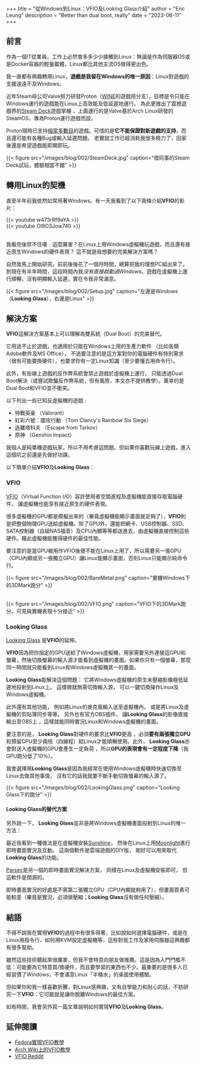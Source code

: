 +++
title = "從Windows到Linux：VFIO及Looking Glass介紹"
author = "Eric Leung"
description = "Better than dual boot, really"
date = "2023-06-11"
+++

## 前言

作為一個IT從業員，工作上必然會多多少少接觸到Linux：無論是作為伺服器OS或是Docker容器的輕量載體，Linux都比其他主流OS做得更出色。

我一直都有興趣轉用Linux，**遊戲是我留在Windows的唯一原因**：Linux對遊戲的支援遠遠不及Windows。

近年Steam母公司Valve努力研發Proton（[WINE](https://www.winehq.org/)的遊戲用分支），目標是令只能在Windows運行的遊戲能在Linux上高效能及低延遲地運行。
為此更推出了震撼遊戲界的[Steam Deck](https://www.steamdeck.com/)遊戲掌機 ，上面運行的是Valve基於Arch Linux研發的SteamOS，專為Proton運行遊戲而設。

Proton現時已支持[相當多數目](https://www.protondb.com/)的遊戲。可惜的是**它不能保證對新遊戲的支持**，而且還可能有各種Bug或輸入延遲問題。
老實說工作已經消耗我很多精力了，回家後還是希望遊戲能即開即玩。

{{< figure src="/images/blog/002/SteamDeck.jpg" caption="借同事的Steam Deck試玩，體驗相當不錯" >}}

## 轉用Linux的契機

直至半年前我依然如常用著Windows。有一天我看到了以下兩條介紹**VFIO**的影片：

{{< youtube w473rRf9aYA >}}
\
{{< youtube Ol9O3Jow740 >}}

\
我看完後禁不住嘆﹕這麼厲害？在Linux上用Windows虛擬機玩遊戲，而且還有接近原生Windows的硬件表現？
這不就是我想要的完美解決方案嗎？

自然我馬上開始研究，前前後後花了一個月時間，總算把我的理想PC組出來了。到現在有半年時間，這段時間內我*沒有直接啟動過Windows*。遊戲在虛擬機上運行順暢，沒有明顯輸入延遲，實在令我非常滿意。

{{< figure src="/images/blog/002/Setup.jpg" caption="左邊是Windows（**Looking Glass**），右邊是Linux" >}}

## 解決方案

**VFIO**這解決方案基本上可以理解為雙系統（Dual Boot）的完美替代。

它用途不止於遊戲，也適用於只能在Windows上用的生產力軟件 （比如各類Adobe軟件及MS Office），
不過要注意的是這方案對你的電腦硬件有特別需求（很有可能要換硬件），也要求你有一定Linux知識（至少要懂去用命令行）。

此外，有些線上遊戲的反作弊系統會禁止遊戲於虛擬機上運行， 只能透過Dual Boot解決（或嘗試欺騙反作弊系統，但有風險，本文亦不提供教學）。萬幸的是Dual Boot和VFIO並不衝突。

以下列出一些已知反虛擬機的遊戲﹕

- 特戰英豪 （Valorant）
- 虹彩六號：圍攻行動 （Tom Clancy's Rainbow Six Siege）
- 逃離塔科夫 （Escape from Tarkov）
- 原神 （Genshin Impact）

我個人是純單機遊戲玩家，所以不用考慮這問題。但如果你喜歡玩線上遊戲，進入這個坑之前還是先做好功課。

以下簡單介紹**VFIO**及**Looking Glass**：

### VFIO

[VFIO](https://docs.kernel.org/driver-api/vfio.html)（Virtual Function I/O）容許使用者空間進程及虛擬機能直接存取電腦硬件， 讓虛擬機也能享有接近原生的硬件表現。

很多虛擬機的GPU都是模擬出來的（畢竟虛擬機能顯示畫面就足夠了），**VFIO**則是把整個物理GPU送給虛擬機。除了GPU外，還能把網卡、USB控制器、SSD、SATA控制器（自組NAS福音）及CPU內顯等等都送進去，由虛擬機直接控制這些硬件。藉此虛擬機能獲得硬件的最佳性能。

要注意的是當GPU被用作VFIO後便不能在Linux上用了，所以需要另一張GPU（CPU內顯或另一張獨立GPU）讓Linux能顯示畫面，否則Linux只能顯示純命令行。

{{< figure src="/images/blog/002/BareMetal.png" caption="實機Windows下的3DMark跑分" >}}

\
{{< figure src="/images/blog/002/VFIO.png" caption="VFIO下的3DMark跑分，可見與實機表現十分接近" >}}

### Looking Glass

[Looking Glass](https://looking-glass.io/) 是**VFIO**的延伸。

**VFIO**因為把你指定的GPU送給了Windows虛擬機，用家需要另外連接這GPU和螢幕，然後切換螢幕的輸入源才能看到虛擬機的畫面。如果你只有一個螢幕，那麼同一時間就只能看到Linux和Windows虛擬機其一的畫面。

**Looking Glass**能解決這個問題： 它將Windows虛擬機的原生未壓縮影像極低延遲地投射到Linux上。 這樣做就無需切換輸入源， 可以一鍵切換操作Linux及Windows虛擬機。

此外還有其他功能， 例如將Linux的麥克風輸入送至虛擬機內， 或是將Linux及虛擬機的剪貼簿同步等等。 另外也有官方OBS插件， 讓**Looking Glass**的影像直接輸出至OBS上 ，這樣就能同時實況Linux和Windows虛擬機的畫面。

要注意的是， **Looking Glass**對硬件的要求比**VFIO**更高 ，必須**要有兩張獨立GPU**和預留CPU至少兩核（四線程）給Linux才能順暢使用。此外， **Looking Glass**亦會對送入虛擬機的GPU會產生一定負荷 ，所以**GPU的表現會有一定程度下降**（我GPU跑分低了10％）。

我會選擇用**Looking Glass**是因為我經常在使用Windows虛擬機時快速切換至Linux去做其他事情， 沒有它的話我就要不斷手動切換螢幕的輸入源了。

{{< figure src="/images/blog/002/LookingGlass.png" caption="Looking Glass下的跑分" >}}

#### Looking Glass的替代方案

另外說一下， **Looking Glass**並非是將Windows虛擬機畫面投射到Linux的唯一方法：

最近我看到一種做法是在虛擬機安裝[Sunshine](https://github.com/LizardByte/Sunshine)， 然後在Linux上用[Moonlight](https://github.com/moonlight-stream/moonlight-qt)進行即時畫面實況及互動。 這兩個軟件是雲端遊戲的DIY版， 剛好可以用來取代**Looking Glass**的功能。

[Parsec](https://parsec.app/)是另一個的即時畫面實況解決方案， 同樣在Linux及虛擬機安裝即可， 但這軟件是閉源的。

即時畫面實況的好處是不需第二張獨立GPU（CPU內顯就夠用了），但畫面質素可能較差（畢竟是實況，必須做壓縮；**Looking Glass**沒有做任何壓縮）。

## 結語

不得不說我在實現**VFIO**的過程中有很多得著，比如說如何選擇電腦硬件，或是在Linux用指令行、如何用KVM設定虛擬機等，這些對我工作及家用伺服器這興趣都有很多幫助。

雖然這些技術聽起來很厲害，但我不會特意向朋友做推薦。這是因為入門門檻不低：可能要為它特意買/換硬件，而且要學習的東西也不少。最重要的是很多人已經習慣了Windows，不會滿意Linux「半桶水」的桌面使用體驗。

但如果你和我一樣喜歡折騰，對Linux感興趣，又有自學能力和耐心的話，不妨研究一下**VFIO**：它可能就是讓你脫離Windows的最佳方案。

如有時間，我會另外寫一篇文章說明如何實現**VFIO**及**Looking Glass**。

## 延伸閱讀

- [Fedora實現VFIO教學](https://vfio.blogspot.com/2015/05/vfio-gpu-how-to-series-part-1-hardware.html)
- [Arch Wiki上的VFIO教學](https://wiki.archlinux.org/title/PCI_passthrough_via_OVMF)
- [VFIO Reddit](https://www.reddit.com/r/VFIO/)
